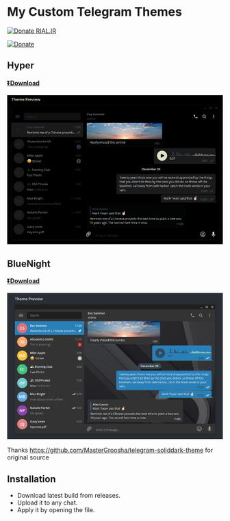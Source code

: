 # My Custom Telegram Themes


[![Donate RIAL.IR](https://img.shields.io/badge/donate-IRAN-blue.svg)](https://www.payping.ir/yazdipour)

[![Donate](https://www.buymeacoffee.com/assets/img/custom_images/orange_img.png)](https://buymeacoff.ee/XrTW5YQDy)

## Hyper
#### [⏬Download](https://github.com/yazdipour/TelegramTheme/raw/master/Hyper/colors.tdesktop-palette)
![Hyper](Hyper/scrn.jpg)

## BlueNight
#### [⏬Download](https://github.com/yazdipour/TelegramTheme/raw/master/BlueNight/colors.tdesktop-theme)

![BlueNight](BlueNight/scrn.jpg)

Thanks https://github.com/MasterGroosha/telegram-soliddark-theme for original source

## Installation

* Download latest build from releases.
* Upload it to any chat.
* Apply it by opening the file.